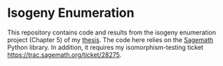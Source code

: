 # Isogeny Enumeration

This repository contains code and results from the isogeny enumeration project
(Chapter 5) of my [thesis](https://kevinlui.org/pages/thesis/). The code here
relies on the [Sagemath](www.sagemath.org) Python library. In addition, it
requires my isomorphism-testing ticket
<https://trac.sagemath.org/ticket/28275>.


